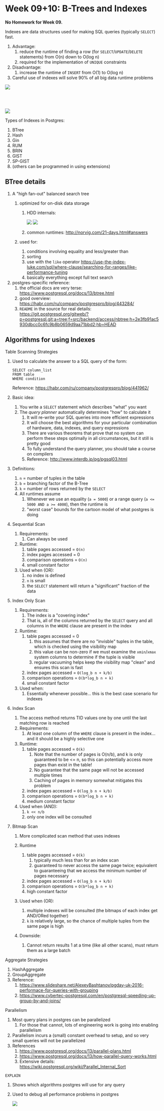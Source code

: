 # Week 09+10: B-Trees and Indexes

**No Homework for Week 09.**

Indexes are data structures used for making SQL queries (typically `SELECT`) fast.
1. Advantage:
    1. reduce the runtime of finding a row (for `SELECT`/`UPDATE`/`DELETE` statements) from O(n) down to O(log n)
    1. required for the implementation of `UNIQUE` constraints
1. Disadvantage:
    1. increase the runtime of `INSERT` from O(1) to O(log n)
1. Careful use of indexes will solve 90% of all big data runtime problems

<img src=Strip-magicien-du-code-650-finalenglish.jpg />

<br/><br/>

<img src=Strips-Fier-600-finalenglish.gif />

Types of Indexes in Postgres:
1. BTree
1. Hash
1. Gin
1. RUM
1. BRIN
1. GIST
1. SP-GIST
1. (others can be programmed in using extensions)

<!--
Vocabulary:
1. "access method" = "index"
1. "indexed-field operator expression" is an expression in a `WHERE` clause where the expression to the left of the operator has been indexed
-->

## BTree details

1. A "high fan-out" balanced search tree
    1. optimized for on-disk data storage
        1. HDD internals:

           <img src=hdd.png />

           <img src=tm112_1_ol_s5_f1_5.tif.png />

        1. common runtimes: http://norvig.com/21-days.html#answers

    1. used for:
        1. conditions involving equality and less/greater than
        1. sorting
        1. use with the `like` operator
           https://use-the-index-luke.com/sql/where-clause/searching-for-ranges/like-performance-tuning
        1. basically everything except full text search
1. postgres-specific reference: 
    1. the official docs are very terse: https://www.postgresql.org/docs/13/btree.html
    1. good overview: https://habr.com/ru/company/postgrespro/blog/443284/
    1. `README` in the source for real details: https://git.postgresql.org/gitweb/?p=postgresql.git;a=tree;f=src/backend/access/nbtree;h=2e3fb91ac5930dbcc0c6fc9b8b0659d9aa71bbd2;hb=HEAD

## Algorithms for using Indexes

Table Scanning Strategies

1. Used to calculate the answer to a SQL query of the form:
   ```
   SELECT column_list
   FROM table
   WHERE condition
   ```

   Reference: https://habr.com/ru/company/postgrespro/blog/441962/

1. Basic idea:

    1. You write a `SELECT` statement which describes "what" you want
    1. The *query planner* automatically determines "how" to calculate it 
        1. It will re-write your SQL queries into more efficient expressions
        1. It will choose the best algorithms for your particular combination of hardware, data, indexes, and query expressions
        1. There are various theorems that prove that no system can perform these steps optimally in all circumstances,
           but it still is pretty good
        1. To fully understand the query planner, you should take a course on compilers
        1. Reference: http://www.interdb.jp/pg/pgsql03.html

1. Definitions:

    1. `n` = number of tuples in the table
    1. `b` = branching factor of the B-Tree
    1. `k` = number of rows returned by the `SELECT`
    1. All runtimes assume 
        1. Whenever we use an equality (`a = 5000`)
           or a range query (`a <= 5000 AND a >= 4000`),
           then the runtime is 
        1. "worst case" bounds for the cartoon model of what postgres is doing

1. Sequential Scan

    1. Requirements:
        1. Can always be used
    1. Runtime:
        1. table pages accessed = `O(n)`
        1. index pages accessed = 0
        1. comparison operations = `O(n)`
        1. small constant factor
    1. Used when (OR):
        1. no index is defined
        1. `n` is small
        1. the `SELECT` statement will return a "significant" fraction of the data

1. Index Only Scan
    1. Requirements:
        1. The index is a "covering index"
        1. That is, all of the columns returned by the `SELECT` query and all columns in the `WHERE` clause are present in the index
    1. Runtime:
        1. table pages accessed = 0
            1. this assumes that there are no "invisble" tuples in the table, which is checked using the visibility map
            1. this value can be non-zero if we must examine the `xmin`/`xmax` system columns to determine if the tuple is visible
            1. regular vacuuming helps keep the visibility map "clean" and ensures this scan is fast
        1. index pages accessed = `O(log_b n + k/b)`
        1. comparison operations = `O(b*log_b n + k)`
        1. small constant factor
    1. Used when:
        1. Essentially whenever possible... this is the best case scenario for indexes

1. Index Scan

    1. The access method returns TID values one by one until the last matching row is reached
    1. Requirements:
        1.  At least one column of the `WHERE` clause is present in the index... and it should be a highly selective one
    1. Runtime:
        1. table pages accessed = `O(k)`
            1. Note that the number of pages is O(n/b), and k is only guaranteed to be <= n, so this can potentially access more pages than exist in the table!
            1. No guarantee that the same page will not be accessed multiple times
            1. Caching of pages in memory somewhat mitigates this problem
        1. index pages accessed = `O(log_b n + k/b)`
        1. comparison operations = `O(b*log_b n + k)`
        1. medium constant factor
    1. Used when (AND):
        1. `k << n/b`
        1. only one index will be consulted

1. Bitmap Scan
    1. More complicated scan method that uses indexes

    1. Runtime
        1. table pages accessed = `O(k)`
            1. typically much less than for an index scan
            1. guaranteed to never access the same page twice; equivalent to guaranteeing that we access the minimum number of pages necessary
        1. index pages accessed = `O(log_b n + k/b)`
        1. comparison operations = `O(b*log_b n + k)`
        1. high constant factor
    1. Used when (OR):
        1. multiple indexes will be consulted (the bitmaps of each index get AND/ORed together)
        1. `k` is relatively large, so the chance of multiple tuples from the same page is high
    1. Downside:
        1. Cannot return results 1 at a time (like all other scans),
           must return them as a large batch

Aggregate Strategies
1. HashAggregate
1. GroupAggregate
1. Reference:
    1. https://www.slideshare.net/AlexeyBashtanov/pgday-uk-2016-performace-for-queries-with-grouping
    1. https://www.cybertec-postgresql.com/en/postgresql-speeding-up-group-by-and-joins/

Parallelism
1. Most query plans in postgres can be parallelized
    1. For those that cannot, lots of engineering work is going into enabling parallelism
1. Parallelism incurs a (small) constant overhead to setup,
   and so very small queries will not be parallelized
1. References
    1. https://www.postgresql.org/docs/13/parallel-plans.html
    1. https://www.postgresql.org/docs/13/how-parallel-query-works.html 
    1. Extensive details: https://wiki.postgresql.org/wiki/Parallel_Internal_Sort

`EXPLAIN`

1. Shows which algorithms postgres will use for any query
1. Used to debug all performance problems in postgres

   <img src=explain_analyze.jpg />


<!--
## Other Topics

Key ideas:
1. indexing null
1. multicolumn indexes
1. expression indexes
1. partial indexes
1. sorting the index
1. `UNIQUE`, `INCLUDE`
1. index with `WHERE col LIKE 'A%'` clause

1. set enable_indexscan=off;
1. concurrent building / share locks

1. `FOREIGN KEY` creates an index on the target, but not the source; problematic for joins and deletes on the target https://www.cybertec-postgresql.com/en/index-your-foreign-key/
1. load first, create indexes later, `fill_factor`

Key parameters:
1. `maintenance_work_mem` is the amount of memory used for creating index from scratch
   (a sort must be done, and more memory = faster sort)
1. `work_mem` is the amount of memory used for each query
1. `shared_buffers` is the total number of pages that will be cached in memory
    1. general caching detail: https://severalnines.com/database-blog/overview-caching-postgresql
    1. redfin engineering: https://redfin.engineering/how-to-boost-postgresql-cache-performance-8db383dc2d8f
    1. most details: https://madusudanan.com/blog/understanding-postgres-caching-in-depth/
1. postgres docs for all parameters: https://www.postgresql.org/docs/current/runtime-config-resource.html#GUC-SHARED-BUFFERS


-->
